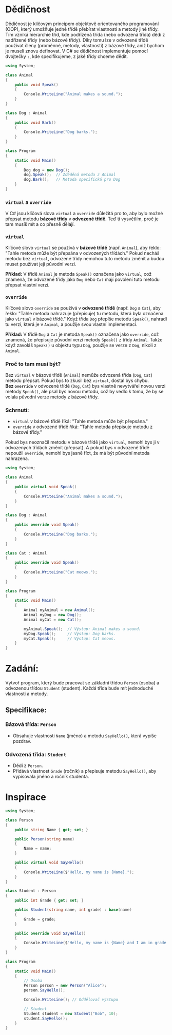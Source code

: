 # Dědičnost

 Dědičnost je klíčovým principem objektově orientovaného programování (OOP), který umožňuje jedné třídě přebírat vlastnosti a metody jiné třídy. Tím vzniká hierarchie tříd, kde podřízená třída (nebo odvozená třída) dědí z nadřízené třídy (nebo bázové třídy). Díky tomu lze v odvozené třídě používat členy (proměnné, metody, vlastnosti) z bázové třídy, aniž bychom je museli znovu definovat. V C# se dědičnost implementuje pomocí dvojtečky `:`, kde specifikujeme, z jaké třídy chceme dědit.
 

```csharp
using System;

class Animal
{
    public void Speak()
    {
        Console.WriteLine("Animal makes a sound.");
    }
}

class Dog : Animal
{
    public void Bark()
    {
        Console.WriteLine("Dog barks.");
    }
}

class Program
{
    static void Main()
    {
        Dog dog = new Dog();
        dog.Speak();  // Zděděná metoda z Animal
        dog.Bark();   // Metoda specifická pro Dog
    }
}

```



### `virtual` a `override`
V C# jsou klíčová slova `virtual` a `override` důležitá pro to, aby bylo možné přepsat metodu **bázové třídy** v **odvozené třídě**. Teď ti vysvětlím, proč je tam musíš mít a co přesně dělají.

### `virtual`
Klíčové slovo `virtual` se používá v **bázové třídě** (např. `Animal`), aby řeklo: "Tahle metoda může být přepsána v odvozených třídách." Pokud necháš metodu bez `virtual`, odvozené třídy nemohou tuto metodu změnit a budou muset používat její původní verzi.

**Příklad:**
V třídě `Animal` je metoda `Speak()` označena jako `virtual`, což znamená, že odvozené třídy jako `Dog` nebo `Cat` mají povolení tuto metodu přepsat vlastní verzí.

### `override`
Klíčové slovo `override` se používá v **odvozené třídě** (např. `Dog` a `Cat`), aby řeklo: "Tahle metoda nahrazuje (přepisuje) tu metodu, která byla označena jako `virtual` v bázové třídě." Když třída `Dog` přepíše metodu `Speak()`, nahradí tu verzi, která je v `Animal`, a použije svou vlastní implementaci.

**Příklad:**
V třídě `Dog` a `Cat` je metoda `Speak()` označena jako `override`, což znamená, že přepisuje původní verzi metody `Speak()` z třídy `Animal`. Takže když zavoláš `Speak()` u objektu typu `Dog`, použije se verze z `Dog`, nikoli z `Animal`.

### Proč to tam musí být?

Bez `virtual` v bázové třídě (`Animal`) nemůže odvozená třída (`Dog`, `Cat`) metodu přepsat. Pokud bys to zkusil bez `virtual`, dostal bys chybu.  
**Bez `override`** v odvozené třídě (`Dog`, `Cat`) bys vlastně nevytvářel novou verzi metody `Speak()`, ale psal bys novou metodu, což by vedlo k tomu, že by se volala původní verze metody z bázové třídy.

### Schrnutí:
- `virtual` v bázové třídě říká: "Tahle metoda může být přepsána."
- `override` v odvozené třídě říká: "Tahle metoda přepisuje metodu z bázové třídy."

Pokud bys neoznačil metodu v bázové třídě jako `virtual`, nemohl bys ji v odvozených třídách změnit (přepsat). A pokud bys v odvozené třídě nepoužil `override`, nemohl bys jasně říct, že má být původní metoda nahrazena.


```csharp
using System;

class Animal
{
    public virtual void Speak()
    {
        Console.WriteLine("Animal makes a sound.");
    }
}

class Dog : Animal
{
    public override void Speak()
    {
        Console.WriteLine("Dog barks.");
    }
}

class Cat : Animal
{
    public override void Speak()
    {
        Console.WriteLine("Cat meows.");
    }
}

class Program
{
    static void Main()
    {
        Animal myAnimal = new Animal();
        Animal myDog = new Dog();
        Animal myCat = new Cat();

        myAnimal.Speak();  // Výstup: Animal makes a sound.
        myDog.Speak();     // Výstup: Dog barks.
        myCat.Speak();     // Výstup: Cat meows.
    }
}
```
# Zadání:
Vytvoř program, který bude pracovat se základní třídou `Person` (osoba) a odvozenou třídou `Student` (student). Každá třída bude mít jednoduché vlastnosti a metody.

## Specifikace:

### Bázová třída: `Person`
- Obsahuje vlastnosti `Name` (jméno) a metodu `SayHello()`, která vypíše pozdrav.

### Odvozená třída: `Student`
- Dědí z `Person`.
- Přidává vlastnost `Grade` (ročník) a přepisuje metodu `SayHello()`, aby vypisovala jméno a ročník studenta.

# Inspirace
```csharp
using System;

class Person
{
    public string Name { get; set; }

    public Person(string name)
    {
        Name = name;
    }

    public virtual void SayHello()
    {
        Console.WriteLine($"Hello, my name is {Name}.");
    }
}

class Student : Person
{
    public int Grade { get; set; }

    public Student(string name, int grade) : base(name)
    {
        Grade = grade;
    }

    public override void SayHello()
    {
        Console.WriteLine($"Hello, my name is {Name} and I am in grade {Grade}.");
    }
}

class Program
{
    static void Main()
    {
        // Osoba
        Person person = new Person("Alice");
        person.SayHello();

        Console.WriteLine(); // Oddělovač výstupu

        // Student
        Student student = new Student("Bob", 10);
        student.SayHello();
    }
}

```

